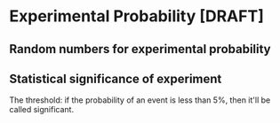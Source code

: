 # Experimental Probability [DRAFT]

## Random numbers for experimental probability


## Statistical significance of experiment
The threshold: if the probability of an event is less than 5%, then it'll be called significant.